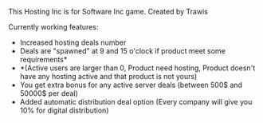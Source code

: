 This Hosting Inc is for Software Inc game. Created by Trawis

Currently working features:
- Increased hosting deals number
- Deals are "spawned" at 9 and 15 o'clock if product meet some requirements*
- *(Active users are larger than 0, Product need hosting, Product doesn't have any hosting active and that product is not yours)
- You get extra bonus for any active server deals (between 500$ and 50000$ per deal)
- Added automatic distribution deal option (Every company will give you 10% for digital distribution)